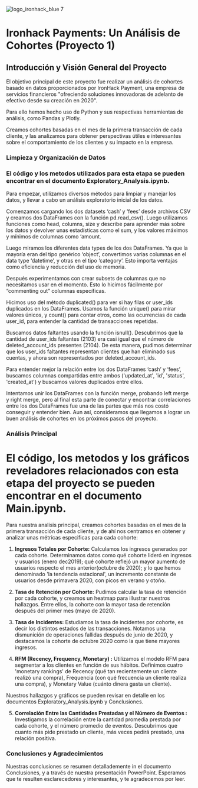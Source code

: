 ![logo_ironhack_blue 7](https://user-images.githubusercontent.com/23629340/40541063-a07a0a8a-601a-11e8-91b5-2f13e4e6b441.png)

# Ironhack Payments: Un Análisis de Cohortes (Proyecto 1)

## Introducción y Visión General del Proyecto

El objetivo principal de este proyecto fue realizar un análisis de cohortes basado en datos proporcionados por IronHack Payment, una empresa de servicios financieros "ofreciendo soluciones innovadoras de adelanto de efectivo desde su creación en 2020".

Para ello hemos hecho uso de Python y sus respectivas herramientas de análisis, como Pandas y Plotly.

Creamos cohortes basadas en el mes de la primera transacción de cada cliente, y las analizamos para obtener perspectivas útiles e interesantes sobre el comportamiento de los clientes y su impacto en la empresa.

### Limpieza y Organización de Datos

### El código y los metodos utilizados para esta etapa se pueden encontrar en el documento Exploratory_Analysis.ipynb.

Para empezar, utilizamos diversos métodos para limpiar y manejar los datos, y llevar a cabo un análisis exploratorio inicial de los datos.

Comenzamos cargando los dos datasets ‘cash’ y ‘fees’  desde archivos CSV y creamos dos DataFrames con la función pd.read_csv(). Luego utilizamos funciones como head, columns, size y describe para aprender más sobre los datos y devolver unas estadísticas como el sum, y los valores máximos y mínimos de columnas como ‘amount.

Luego miramos los diferentes data types de los dos DataFrames. Ya que la mayoría eran del tipo genérico ‘object’, convertimos varias columnas en el data type ‘datetime’, y otras en el tipo ‘category’. Esto importa ventajas como eficiencia y reducción del uso de memoria.

Después experimentamos con crear subsets de columnas que no necesitamos usar en el momento. Esto lo hicimos fácilmente por “commenting out” columnas específicas.

Hicimos uso del método duplicated() para ver si hay filas or user_ids duplicados en los DataFrames. Usamos la función unique() para mirar valores únicos, y count() para contar otros, como las ocurrencias de cada user_id, para entender la cantidad de transacciones repetidas.

Buscamos datos faltantes usando la función isnull(). Descubrimos que la cantidad de user_ids faltantes (2103) era casi igual que el número de deleted_account_ids presentes (2104). De esta manera, pudimos determinar que los user_ids faltantes representan clientes que han eliminado sus cuentas, y ahora son representados por deleted_account_ids.

Para entender mejor la relación entre los dos DataFrames ‘cash’ y ‘fees’, buscamos columnas compartidas entre ambos ('updated_at', 'id', 'status', 'created_at') y buscamos valores duplicados entre ellos.

Intentamos unir los DataFrames con la función merge, probando left merge y right merge, pero al final esta parte de conectar y encontrar correlaciones entre los dos DataFrames fue una de las partes que más nos costó conseguir y entender bien. Aun así, consideramos que llegamos a lograr un buen análisis de cohortes en los próximos pasos del proyecto. 


### Análisis Principal

# El código, los metodos y los gráficos reveladores relacionados con esta etapa del proyecto se pueden encontrar en el documento Main.ipynb.

Para nuestra analisis principal, creamos cohortes basadas en el mes de la primera transacción de cada cliente, y de ahí nos centramos en obtener y analizar unas métricas especificas para cada cohorte:

1. **Ingresos Totales por Cohorte:**
Calculamos los ingresos generados por cada cohorte. Determinamos datos como qué cohorte lideró en ingresos y usuarios (enero dec2019); qué cohorte reflejó un mayor aumento de usuarios respecto el mes anterior(octubre de 2020); y lo que hemos denominado 'la tendencia estacional', un incremento  constante de usuarios desde primavera 2020, con picos en verano y otoño.

2. **Tasa de Retención por Cohorte:** 
Pudimos calcular la tasa de retención por cada cohorte, y creamos un heatmap para illustrar nuestros hallazgos. Entre ellos, la cohorte con la mayor tasa de retención después del primer mes (mayo de 2020).

3. **Tasa de Incidentes:** 
Estudiamos la tasa de incidentes por cohorte, es decir los distintos estados de las transacciones. Notamos una dismunición de operaciones fallidas después de junio de 2020, y destacamos la cohorte de octubre 2020 como la que tiene mayores ingresos.

4. **RFM (Recency, Frequency, Monetary) :** 
Utilizamos el modelo RFM para segmentar a los clientes en función de sus hábitos. Definimos cuatro 'monetary rankings' de Recency (qué tan recientemente un cliente realizó una compra), Frequencia (con qué frecuencia un cliente realiza una compra), y Monetary Value (cuánto dinera gasta un cliente).

Nuestros hallazgos y gráficos se pueden revisar en detalle en los documentos Exploratory_Analysis.ipynb y Conclusiones.

5. **Correlación Entre las Cantidades Prestadas y el Número de Eventos :** 
Investigamos la correlación entre la cantidad promedia prestada por cada cohorte, y el número promedio de eventos. Descubrimos que cuanto más pide prestado un cliente, más veces pedirá prestado, una relación positiva.

### Conclusiones y Agradecimientos

Nuestras conclusiones se resumen detallademente in el documento Conclusiones, y a través de nuestra presentación PowerPoint. Esperamos que te resulten esclarecedores y interesantes, y te agradecemos por leer.
